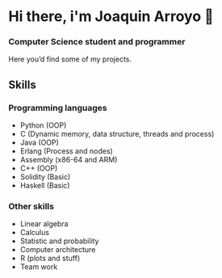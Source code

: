# Hi there, i'm Joaquin Arroyo 👋
### Computer Science student and programmer

Here you’d find some of my projects.

## Skills
### Programming languages
- Python (OOP)
- C (Dynamic memory, data structure, threads and process)
- Java (OOP)
- Erlang (Process and nodes)
- Assembly (x86-64 and ARM)
- C++ (OOP)
- Solidity (Basic)
- Haskell (Basic)

### Other skills
- Linear algebra
- Calculus
- Statistic and probability
- Computer architecture
- R (plots and stuff)
- Team work

